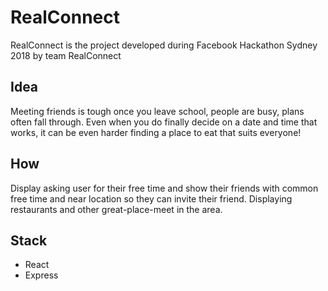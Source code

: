 # RealConnect

RealConnect is the project developed during Facebook Hackathon Sydney 2018 by team RealConnect

## Idea

Meeting friends is tough once you leave school, people are busy, plans often fall through. Even when you do finally decide on a date and time that works, it can be even harder finding a place to eat that suits everyone!

## How

Display asking user for their free time and show their friends with common free time and near location so they can invite their friend. Displaying restaurants and other great-place-meet in the area.

## Stack

* React
* Express
